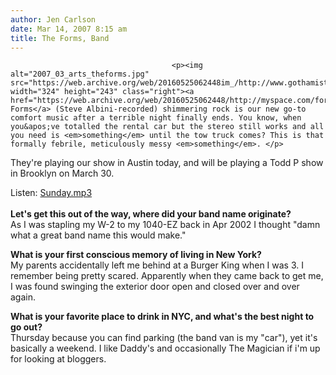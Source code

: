```yaml
---
author: Jen Carlson
date: Mar 14, 2007 8:15 am
title: The Forms, Band
---
```


	
										<p><img alt="2007_03_arts_theforms.jpg" src="https://web.archive.org/web/20160525062448im_/http://www.gothamist.com/attachments/arts_jen/2007_03_arts_theforms.jpg" width="324" height="243" class="right"><a href="https://web.archive.org/web/20160525062448/http://myspace.com/forms">The Forms</a> (Steve Albini-recorded) shimmering rock is our new go-to comfort music after a terrible night finally ends. You know, when you&apos;ve totalled the rental car but the stereo still works and all you need is <em>something</em> until the tow truck comes? This is that formally febrile, meticulously messy <em>something</em>. </p>

<p>They&apos;re playing our show in Austin today, and will be playing a Todd P show in Brooklyn on March 30. </p>

<p>Listen: <a href="https://web.archive.org/web/20160525062448/http://www.threespheres.com/site/mp3s/sunday.mp3">Sunday.mp3</a><br>
 <br>
<strong>Let&apos;s get this out of the way, where did your band name originate?</strong><br>
As I was stapling my W-2 to my 1040-EZ back in Apr 2002 I thought &quot;damn what a great band name this would make.&quot;</p>

<p><strong>What is your first conscious memory of living in New York?</strong><br>
My parents accidentally left me behind at a Burger King when I was 3.  I remember being pretty scared.  Apparently when they came back to get me, I was found swinging the exterior door open and closed over and over again.</p>

<p><strong>What is your favorite place to drink in NYC, and what&apos;s the best night to go out?</strong><br>
Thursday because you can find parking (the band van is my &quot;car&quot;), yet it&apos;s basically a weekend.  I like Daddy&apos;s and occasionally The Magician if i&apos;m up for looking at bloggers.</p>					
										
									
				